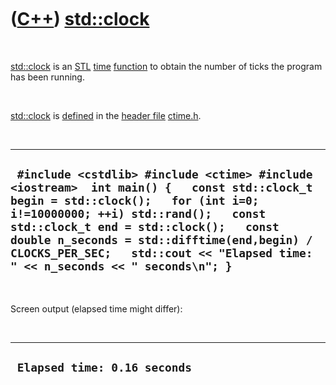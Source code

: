 
 

 

 

 

 

([C++](Cpp.md)) [std::clock](CppStdClock.md)
===========================================

 

[std::clock](CppStdClock.md) is an [STL](CppStl.md) [time](CppTime.md)
[function](CppFunction.md) to obtain the number of ticks the program
has been running.

 

[std::clock](CppStdClock.md) is [defined](CppDefinition.md) in the
[header file](CppHeaderFile.md) [ctime.h](CppCtimeH.md).

 

  ---------------------------------------------------------------------------------------------------------------------------------------------------------------------------------------------------------------------------------------------------------------------------------------------------------------------------------------------------
  ` #include <cstdlib> #include <ctime> #include <iostream>  int main() {   const std::clock_t begin = std::clock();   for (int i=0; i!=10000000; ++i) std::rand();   const std::clock_t end = std::clock();   const double n_seconds = std::difftime(end,begin) / CLOCKS_PER_SEC;   std::cout << "Elapsed time: " << n_seconds << " seconds\n"; }`
  ---------------------------------------------------------------------------------------------------------------------------------------------------------------------------------------------------------------------------------------------------------------------------------------------------------------------------------------------------

 

Screen output (elapsed time might differ):

 

  -------------------------------
  ` Elapsed time: 0.16 seconds`
  -------------------------------

 

 

 

 

 

 

